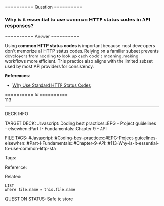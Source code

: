 ========== Question ==========  

### Why is it essential to use common HTTP status codes in API responses?  

========== Answer ==========  

Using **common HTTP status codes** is important because most developers don't memorize all HTTP status codes. Relying on a familiar subset prevents developers from needing to look up each code's meaning, making workflows more efficient. This practice also aligns with the limited subset used by most API providers for consistency.

**References**:

-   [Why Use Standard HTTP Status Codes](https://apigee.com/about/blog/technology/restful-api-design-what-about-errors)

========== Id ==========  
113

---

DECK INFO

TARGET DECK: Javascript::Coding best practices::EPG - Project guidelines - elsewhen::Part I - Fundamentals::Chapter 9 - API

FILE TAGS: #Javascript::#Coding-best-practices::#EPG-Project-guidelines-elsewhen::#Part-I-Fundamentals::#Chapter-9-API::#113-Why-is-it-essential-to-use-common-http-sta

Tags:

Reference:

Related:

```dataview
LIST
where file.name = this.file.name
```

QUESTION STATUS: Safe to store
